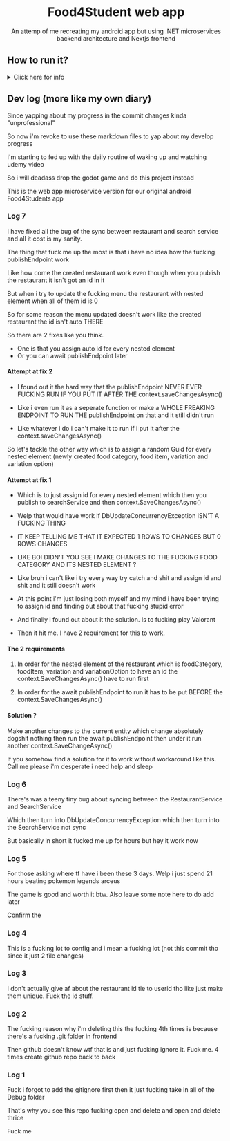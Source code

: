 <h1 align="center">Food4Student web app</h1>

<p align="center">An attemp of me recreating my android app but using .NET microservices backend architecture and Nextjs frontend</p>


## How to run it?

<details>
    <summary>Click here for info</summary>

- Yeah there's nothing in here dumbass

- I haven't done the project yet be patient
</details>

## Dev log (more like my own diary)

Since yapping about my progress in the commit changes kinda "unprofessional"

So now i'm revoke to use these markdown files to yap about my develop progress

I'm starting to fed up with the daily routine of waking up and watching udemy video

So i will deadass drop the godot game and do this project instead

This is the web app microservice version for our original android Food4Students app

### Log 7

I have fixed all the bug of the sync between restaurant and search service and all it cost is my sanity.

The thing that fuck me up the most is that i have no idea how the fucking publishEndpoint work

Like how come the created restaurant work even though when you publish the restaurant it isn't got an id in it

But when i try to update the fucking menu the restaurant with nested element when all of them id is 0

So for some reason the menu updated doesn't work like the created restaurant the id isn't auto THERE

So there are 2 fixes like you think.
- One is that you assign auto id for every nested element
- Or you can await publishEndpoint later

#### Attempt at fix 2

- I found out it the hard way that the publishEndpoint NEVER EVER FUCKING RUN IF YOU PUT IT AFTER THE context.saveChangesAsync()

- Like i even run it as a seperate function or make a WHOLE FREAKING ENDPOINT TO RUN THE publishEndpoint on that and it still didn't run

- Like whatever i do i can't make it to run if i put it after the context.saveChangesAsync()

So let's tackle the other way which is to assign a random Guid for every nested element (newly created food category, food item, variation and variation option)

#### Attempt at fix 1

- Which is to just assign id for every nested element which then you publish to searchService and then context.SaveChangesAsync()

- Welp that would have work if DbUpdateConcurrencyException ISN'T A FUCKING THING

- IT KEEP TELLING ME THAT IT EXPECTED 1 ROWS TO CHANGES BUT 0 ROWS CHANGES

- LIKE BOI DIDN'T YOU SEE I MAKE CHANGES TO THE FUCKING FOOD CATEGORY AND ITS NESTED ELEMENT ?

- Like bruh i can't like i try every way try catch and shit and assign id and shit and it still doesn't work

- At this point i'm just losing both myself and my mind i have been trying to assign id and finding out about that fucking stupid error

- And finally i found out about it the solution. Is to fucking play Valorant

- Then it hit me. I have 2 requirement for this to work.

#### The 2 requirements

1. In order for the nested element of the restaurant which is foodCategory, foodItem, variation and variationOption to have an id the context.SaveChangesAsync() have to run first

2. In order for the await publishEndpoint to run it has to be put BEFORE the context.SaveChangesAsync()

#### Solution ?

Make another changes to the current entity which change absolutely dogshit nothing then run the await publishEndpoint then under it run another context.SaveChangeAsync()

If you somehow find a solution for it to work without workaround like this. Call me please i'm desperate i need help and sleep

### Log 6

There's was a teeny tiny bug about syncing between the RestaurantService and SearchService

Which then turn into DbUpdateConcurrencyException which then turn into the SearchService not sync

But basically in short it fucked me up for hours but hey it work now

### Log 5

For those asking where tf have i been these 3 days. Welp i just spend 21 hours beating pokemon legends arceus

The game is good and worth it btw. Also leave some note here to do add later

Confirm the 

### Log 4

This is a fucking lot to config and i mean a fucking lot (not this commit tho since it just 2 file changes)

### Log 3

I don't actually give af about the restaurant id tie to userid tho like just make them unique. Fuck the id stuff.

### Log 2

The fucking reason why i'm deleting this the fucking 4th times is because there's a fucking .git folder in frontend

Then github doesn't know wtf that is and just fucking ignore it. Fuck me. 4 times create github repo back to back

### Log 1

Fuck i forgot to add the gitignore first then it just fucking take in all of the Debug folder

That's why you see this repo fucking open and delete and open and delete thrice

Fuck me